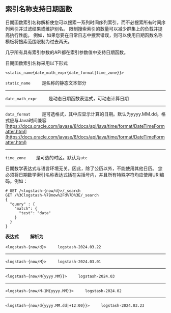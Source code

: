 ## 索引名称支持日期函数

日期函数索引名称解析使您可以搜索一系列时间序列索引，而不必搜索所有时间序列索引并过滤结果或维护别名。
限制搜索索引的数量可以减少群集上的负载并提高执行性能。
例如，如果您要在日常日志中搜索错误，则可以使用日期函数名称模板将搜索范围限制为过去两天。

几乎所有具有索引参数的API都在索引参数值中支持日期函数。

日期函数索引名称采用以下形式

```
<static_name{date_math_expr{date_format|time_zone}}>
```

`static_name`  &emsp;&emsp; 是名称的静态文本部分 
***
`date_math_expr`  &emsp;&emsp; 是动态日期函数表达式，可动态计算日期
***
`data_format` &emsp;&emsp; 是可选格式，其中应显示计算的日期。默认为yyyy.MM.dd。格式应与Java时间兼容
[https://docs.oracle.com/javase/8/docs/api/java/time/format/DateTimeFormatter.html](https://docs.oracle.com/javase/8/docs/api/java/time/format/DateTimeFormatter.html)
***
`time_zone`  &emsp;&emsp;是可选的时区。默认为`utc`

日期数学表达式与语言环境无关。因此，除了公历以外，不能使用其他日历。
您必须将日期数学索引名称表达式括在尖括号内，并且所有特殊字符均应使用URI编码。例如：

```
# GET /<logstash-{now/d}>/_search
GET /%3Clogstash-%7Bnow%2Fd%7D%3E/_search
{
  "query" : {
    "match": {
      "test": "data"
    }
  }
}
```

**表达式**  &emsp;&emsp; **解析为**

`<logstash-{now/d}>`  &emsp;&emsp; `logstash-2024.03.22`
***
`<logstash-{now/M}>`  &emsp;&emsp; `logstash-2024.03.01`
***
`<logstash-{now/M{yyyy.MM}}>`  &emsp;&emsp; `logstash-2024.03`
***
`<logstash-{now/M-1M{yyyy.MM}}>`  &emsp;&emsp; `logstash-2024.02`
***
`<logstash-{now/d{yyyy.MM.dd|+12:00}}>`  &emsp;&emsp; `logstash-2024.03.23`